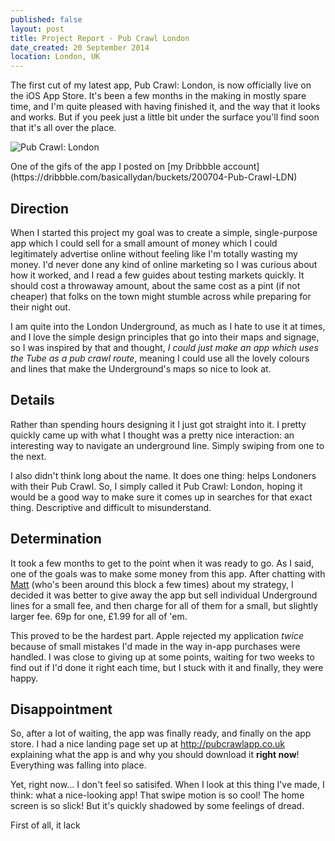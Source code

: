 ```yaml
---
published: false
layout: post
title: Project Report - Pub Crawl London
date_created: 20 September 2014
location: London, UK
---
```


The first cut of my latest app, Pub Crawl: London, is now officially live on the iOS App Store. It's been a few months in the making in mostly spare time, and I'm quite pleased with having finished it, and the way that it looks and works. But if you peek just a little bit under the surface you'll find soon that it's all over the place.

![Pub Crawl: London](https://d13yacurqjgara.cloudfront.net/users/118181/screenshots/1326115/london-pub-crawl-interaction.gif "Pub Crawl: London")
<div class="caption">One of the gifs of the app I posted on [my Dribbble account](https://dribbble.com/basicallydan/buckets/200704-Pub-Crawl-LDN)</div>

## Direction

When I started this project my goal was to create a simple, single-purpose app which I could sell for a small amount of money which I could legitimately advertise online without feeling like I'm totally wasting my money. I'd never done any kind of online marketing so I was curious about how it worked, and I read a few guides about testing markets quickly. It should cost a throwaway amount, about the same cost as a pint (if not cheaper) that folks on the town might stumble across while preparing for their night out.

I am quite into the London Underground, as much as I hate to use it at times, and I love the simple design principles that go into their maps and signage, so I was inspired by that and thought, *I could just make an app which uses the Tube as a pub crawl route*, meaning I could use all the lovely colours and lines that make the Underground's maps so nice to look at.

## Details

Rather than spending hours designing it I just got straight into it. I pretty quickly came up with what I thought was a pretty nice interaction: an interesting way to navigate an underground line. Simply swiping from one to the next.

I also didn't think long about the name. It does one thing: helps Londoners with their Pub Crawl. So, I simply called it Pub Crawl: London, hoping it would be a good way to make sure it comes up in searches for that exact thing. Descriptive and difficult to misunderstand.

## Determination

It took a few months to get to the point when it was ready to go. As I said, one of the goals was to make some money from this app. After chatting with [Matt](https://twitter.com/MattCowlin) (who's been around this block a few times) about my strategy, I decided it was better to give away the app but sell individual Underground lines for a small fee, and then charge for all of them for a small, but slightly larger fee. 69p for one, £1.99 for all of 'em.

This proved to be the hardest part. Apple rejected my application *twice* because of small mistakes I'd made in the way in-app purchases were handled. I was close to giving up at some points, waiting for two weeks to find out if I'd done it right each time, but I stuck with it and finally, they were happy.

## Disappointment

So, after a lot of waiting, the app was finally ready, and finally on the app store. I had a nice landing page set up at http://pubcrawlapp.co.uk explaining what the app is and why you should download it **right now**! Everything was falling into place.

Yet, right now... I don't feel so satisifed. When I look at this thing I've made, I think: what a nice-looking app! That swipe motion is so cool! The home screen is so slick! But it's quickly shadowed by some feelings of dread.

First of all, it lack